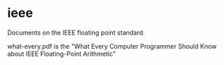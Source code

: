 ieee
====

Documents on the IEEE floating point standard.

what-every.pdf is the "What Every Computer Programmer Should Know about IEEE
Floating-Point Arithmetic"
